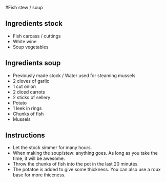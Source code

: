 #Fish stew / soup

## Ingredients stock
* Fish carcass / cuttings 
* White wine
* Soup vegetables

## Ingredients soup
* Previously made stock / Water used for steaming mussels
* 2 cloves of garlic
* 1 cut onion
* 2 diced carrots
* 2 sticks of sellery
* Potato
* 1 leek in rings
* Chunks of fish
* Mussels

## Instructions
* Let the stock simmer for many hours.
* When making the soup/stew: anything goes. As long as you take the time, it will be awesome.
* Throw the chunks of fish into the pot in the last 20 minutes.
* The potatoe is added to give some thickness. You can also use a roux base for more thiccness.
